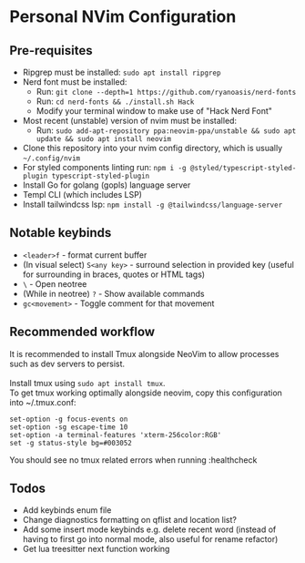 # Personal NVim Configuration

## Pre-requisites

- Ripgrep must be installed: `sudo apt install ripgrep`
- Nerd font must be installed:
  - Run: `git clone --depth=1 https://github.com/ryanoasis/nerd-fonts`
  - Run: `cd nerd-fonts && ./install.sh Hack`
  - Modify your terminal window to make use of "Hack Nerd Font"
- Most recent (unstable) version of nvim must be installed:
  - Run: `sudo add-apt-repository ppa:neovim-ppa/unstable && sudo apt update && sudo apt install neovim`
- Clone this repository into your nvim config directory, which is usually `~/.config/nvim`
- For styled components linting run: `npm i -g @styled/typescript-styled-plugin typescript-styled-plugin`
- Install Go for golang (gopls) language server
- Templ CLI (which includes LSP)
- Install tailwindcss lsp: `npm install -g @tailwindcss/language-server`

## Notable keybinds

- `<leader>f` - format current buffer
- (In visual select) `S<any key>` - surround selection in provided key (useful for surrounding in braces, quotes or HTML tags)
- `\` - Open neotree
- (While in neotree) `?` - Show available commands
- `gc<movement>` - Toggle comment for that movement

## Recommended workflow

It is recommended to install Tmux alongside NeoVim to allow processes such as dev servers to persist. <br><br>
Install tmux using `sudo apt install tmux`. <br>
To get tmux working optimally alongside neovim, copy this configuration into ~/.tmux.conf:

```
set-option -g focus-events on
set-option -sg escape-time 10
set-option -a terminal-features 'xterm-256color:RGB'
set -g status-style bg=#003052
```

You should see no tmux related errors when running :healthcheck

## Todos

- Add keybinds enum file
- Change diagnostics formatting on qflist and location list?
- Add some insert mode keybinds e.g. delete recent word (instead of having to first go into normal mode, also useful for rename refactor)
- Get lua treesitter next function working
